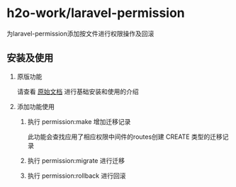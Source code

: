 # h2o-work/laravel-permission
为laravel-permission添加按文件进行权限操作及回滚

## 安装及使用

1. 原版功能
   
   请查看 [原始文档](https://docs.spatie.be/laravel-permission/v2/introduction/) 进行基础安装和使用的介绍

2. 添加功能使用

   1. 执行 permission:make 增加迁移记录

      此功能会查找应用了相应权限中间件的routes创建 CREATE 类型的迁移记录
   2. 执行 permission:migrate 进行迁移
   3. 执行 permission:rollback 进行回滚